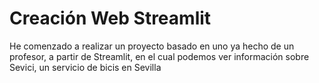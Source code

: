 # Creación Web Streamlit

He comenzado a realizar un proyecto basado en uno ya hecho de un profesor, a partir de Streamlit, en el cual podemos ver información sobre Sevici, un servicio de bicis en Sevilla
